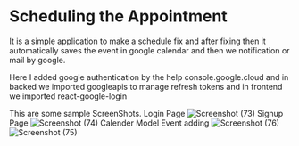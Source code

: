 # Scheduling the Appointment
It is a simple application to make a schedule fix and after fixing then it automatically saves the event in google calendar and then we notification or mail by google.

Here I added google authentication by the help console.google.cloud
and in backed we imported googleapis to manage refresh tokens and
in frontend we imported react-google-login

This are some sample ScreenShots.
Login Page
![Screenshot (73)](https://github.com/Rakeshreddysr2401/calender/assets/102222142/99ff4a97-117d-4b1f-a07d-0c719c6fea58)
Signup Page
![Screenshot (74)](https://github.com/Rakeshreddysr2401/calender/assets/102222142/49cec381-e88b-4b41-9a5a-55bdd401b27a)
Calender Model Event adding
![Screenshot (76)](https://github.com/Rakeshreddysr2401/calender/assets/102222142/c87ab2ac-d6bc-4fa5-a031-eb8ef2d665fd)
![Screenshot (75)](https://github.com/Rakeshreddysr2401/calender/assets/102222142/9cfe5642-3284-41a7-a416-6da1e63e5663)

